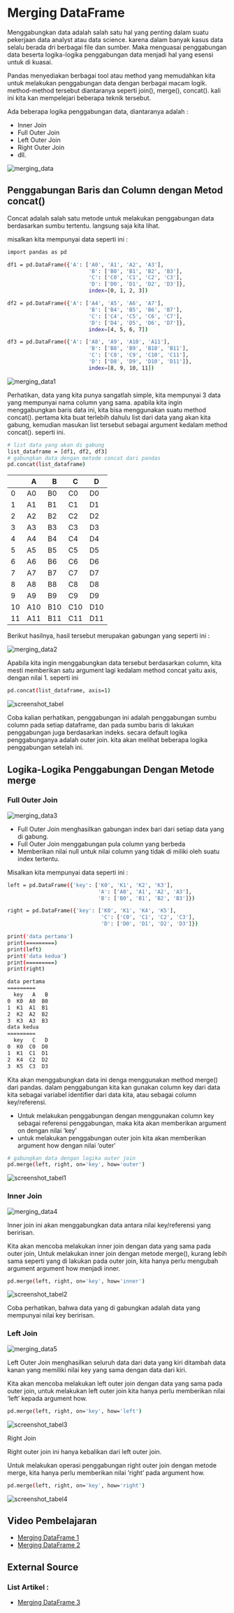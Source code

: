 <h1>Merging DataFrame</h1>

Menggabungkan data adalah salah satu hal yang penting dalam suatu pekerjaan data analyst atau data science. karena dalam banyak kasus data selalu berada dri berbagai file dan sumber. Maka menguasai penggabungan data beserta logika-logika penggabungan data menjadi hal yang esensi untuk di kuasai.

Pandas menyediakan berbagai tool atau method yang memudahkan kita untuk melakukan penggabungan data dengan berbagai macam logik. method-method tersebut diantaranya seperti join(), merge(), concat(). kali ini kita kan mempelejari beberapa teknik tersebut.

Ada beberapa logika penggabungan data, diantaranya adalah :
<ul>
    <li>Inner Join</li>
    <li>Full Outer Join</li>
    <li>Left Outer Join</li>
    <li>Right Outer Join</li>
    <li>dll.</li>
</ul>

<img src="" alt="merging_data">

<h2>Penggabungan Baris dan Column dengan Metod concat()</h2>

Concat adalah salah satu metode untuk melakukan penggabungan data berdasarkan sumbu tertentu. langsung saja kita lihat.

misalkan kita mempunyai data seperti ini :

```sh
import pandas as pd

df1 = pd.DataFrame({'A': ['A0', 'A1', 'A2', 'A3'],
                          'B': ['B0', 'B1', 'B2', 'B3'],
                          'C': ['C0', 'C1', 'C2', 'C3'],
                          'D': ['D0', 'D1', 'D2', 'D3']},
                          index=[0, 1, 2, 3])

df2 = pd.DataFrame({'A': ['A4', 'A5', 'A6', 'A7'],
                          'B': ['B4', 'B5', 'B6', 'B7'],
                          'C': ['C4', 'C5', 'C6', 'C7'],
                          'D': ['D4', 'D5', 'D6', 'D7']},
                          index=[4, 5, 6, 7])

df3 = pd.DataFrame({'A': ['A8', 'A9', 'A10', 'A11'],
                          'B': ['B8', 'B9', 'B10', 'B11'],
                          'C': ['C8', 'C9', 'C10', 'C11'],
                          'D': ['D8', 'D9', 'D10', 'D11']},
                          index=[8, 9, 10, 11])
```

<img src="" alt="merging_data1">

Perhatikan, data yang kita punya sangatlah simple, kita mempunyai 3 data yang mempunyai nama column yang sama. apabila kita ingin menggabungkan baris data ini, kita bisa menggunakan suatu method concat(). pertama kita buat terlebih dahulu list dari data yang akan kita gabung, kemudian masukan list tersebut sebagai argument kedalam method concat(). seperti ini.

```sh
# list data yang akan di gabung
list_dataframe = [df1, df2, df3]
# gabungkan data dengan metode concat dari pandas
pd.concat(list_dataframe)
```
|	 |	A 	|	B 	| 	C 	|	D  |
|----|------|-------|-------|------|
| 0	 |  A0	|  B0	|  C0	|  D0  |
| 1	 |  A1	|  B1	|  C1	|  D1  |
| 2	 |  A2	|  B2	|  C2	|  D2  |
| 3	 |  A3	|  B3	|  C3	|  D3  |
| 4	 |  A4	|  B4	|  C4	|  D4  |
| 5	 |  A5	|  B5	|  C5	|  D5  |
| 6	 |  A6	|  B6	|  C6	|  D6  |
| 7	 |  A7	|  B7	|  C7	|  D7  |
| 8	 |  A8	|  B8	|  C8	|  D8  |
| 9	 |  A9	|  B9	|  C9	|  D9  |
| 10 |	A10	|  B10	|  C10  |  D10 |
| 11 | 	A11	|  B11  |  C11	|  D11 |

Berikut hasilnya, hasil tersebut merupakan gabungan yang seperti ini :

<img src="" alt="merging_data2">

Apabila kita ingin menggabungkan data tersebut berdasarkan column, kita mesti memberikan satu argument lagi kedalam method concat yaitu axis, dengan nilai 1. seperti ini
```sh
pd.concat(list_dataframe, axis=1)
```
<img src="" alt="screenshot_tabel">

Coba kalian perhatikan, penggabungan ini adalah penggabungan sumbu column pada setiap dataframe, dan pada sumbu baris di lakukan penggabungan juga berdasarkan indeks. secara default logika penggabunganya adalah outer join. kita akan melihat beberapa logika penggabungan setelah ini.

<h2>Logika-Logika Penggabungan Dengan Metode merge</h2>
<h3>Full Outer Join</h3>

<img src="" alt="merging_data3">

<ul>
    <li>Full Outer Join menghasilkan gabungan index bari dari setiap data yang di gabung.</li>
    <li>Full Outer Join menggabungan pula column yang berbeda</li>
    <li>Memberikan nilai null untuk nilai column yang tidak di miliki oleh suatu index tertentu.</li>
</ul>

Misalkan kita mempunyai data seperti ini :

```sh
left = pd.DataFrame({'key': ['K0', 'K1', 'K2', 'K3'],
                             'A': ['A0', 'A1', 'A2', 'A3'],
                             'B': ['B0', 'B1', 'B2', 'B3']})

right = pd.DataFrame({'key': ['K0', 'K1', 'K4', 'K5'],
                              'C': ['C0', 'C1', 'C2', 'C3'],
                              'D': ['D0', 'D1', 'D2', 'D3']})

print('data pertama')
print(=========)
print(left)
print('data kedua')
print(=========)
print(right)
```
```sh
data pertama
=========
  key   A   B
0  K0  A0  B0
1  K1  A1  B1
2  K2  A2  B2
3  K3  A3  B3
data kedua
=========
  key   C   D
0  K0  C0  D0
1  K1  C1  D1
2  K4  C2  D2
3  K5  C3  D3
```

Kita akan menggabungkan data ini denga menggunakan method merge() dari pandas. dalam penggabungan kita kan gunakan column key dari data kita sebagai variabel identifier dari data kita, atau sebagai column key/referensi.
<ul>
    <li>Untuk melakukan penggabungan dengan menggunakan column key sebagai referensi penggabungan, maka kita akan memberikan argument on dengan nilai ‘key’</li>
    <li>untuk melakukan penggabungan outer join kita akan memberikan argument how dengan nilai ‘outer’</li>
</ul>

```sh
# gabungkan data dengan logika outer join
pd.merge(left, right, on='key', how='outer')
```

<img src="" alt="screenshot_tabel1">

<h3>Inner Join</h3>

<img src="" alt="merging_data4">

Inner join ini akan menggabungkan data antara nilai key/referensi yang beririsan.

Kita akan mencoba melakukan inner join dengan data yang sama pada outer join, Untuk melakukan inner join dengan metode merge(), kurang lebih sama seperti yang di lakukan pada outer join, kita hanya perlu mengubah argument argument how menjadi inner.

```sh
pd.merge(left, right, on='key', how='inner')
```

<img src="" alt="screenshot_tabel2">

Coba perhatikan, bahwa data yang di gabungkan adalah data yang mempunyai nilai key beririsan.

<h3>Left Join</h3>

<img src="" alt="merging_data5">

Left Outer Join menghasilkan seluruh data dari data yang kiri ditambah data kanan yang memiliki nilai key yang sama dengan data dari kiri.

Kita akan mencoba melakukan left outer join dengan data yang sama pada outer join, untuk melakukan left outer join kita hanya perlu memberikan nilai ‘left’ kepada argument how.

```sh
pd.merge(left, right, on='key', how='left')
```
<img src="" alt="screenshot_tabel3">

Right Join

Right outer join ini hanya kebalikan dari left outer join.

Untuk melakukan operasi penggabungan right outer join dengan metode merge, kita hanya perlu memberikan nilai ‘right’ pada argument how.

```sh
pd.merge(left, right, on='key', how='right')
```
<img src="" alt="screenshot_tabel4">

<h2>Video Pembelajaran</h2>
<ul>
    <li><a href="https://youtu.be/BeTEJCThNXk">Merging DataFrame 1</a></li>
    <li><a href="https://youtu.be/n2QuPsIcUW0">Merging DataFrame 2</a></li>
</ul>

<h2>External Source</h2>

<h3>List Artikel :</h3>
<ul>
    <li><a href="https://www.it-swarm.dev/id/python/penggabungan-panda-101/807882802/">Merging DataFrame 3</a></li>
</ul>